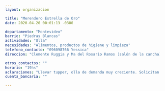 ```yaml
---
layout: organizacion

title: "Merendero Estrella de Oro"
date: 2020-04-20 00:01:13 -0300

departamento: "Montevideo"
barrio: "Piedras Blancas"
actividades: "Olla"
necesidades: "Alimentos, productos de higiene y limpieza"
telefono_contacto: "096098766 Yessica"
direccion: "Clemente Ruggia y Ma del Rosario Ramos (salón de la cancha)"

otros_contactos: ""
horario: "19hs"
aclaraciones: "Llevar tupper, olla de demanda muy creciente. Solicitan guantes y tapabocas para las personas voluntarias"
cuenta_bancaria: ""

---
```

